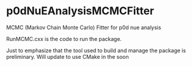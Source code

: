 # p0dNuEAnalysisMCMCFitter
MCMC (Markov Chain Monte Carlo) Fitter for p0d nue analysis

RunMCMC.cxx is the code to run the package.

Just to emphasize that the tool used to build and manage the package is preliminary. Will update to use CMake in the soon

